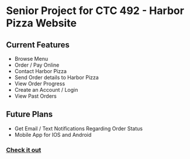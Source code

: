 # Senior Project for CTC 492 - Harbor Pizza Website
## Current Features 
* Browse Menu
* Order / Pay Online
* Contact Harbor Pizza
* Send Order details to Harbor Pizza 
* View Order Progress
* Create an Account / Login
* View Past Orders  

## Future Plans
* Get Email / Text Notifications Regarding Order Status
* Mobile App for IOS and Android
### [Check it out](https://harborpizza.herokuapp.com/)

